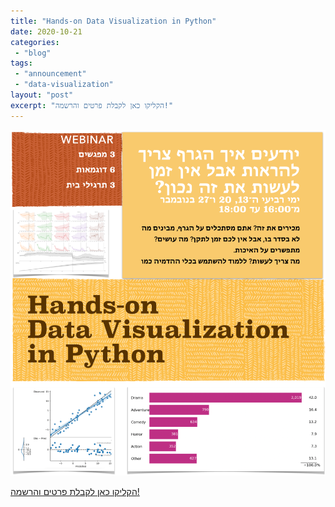 ```yaml
---
title: "Hands-on Data Visualization in Python"
date: 2020-10-21
categories: 
 - "blog"
tags: 
 - "announcement"
 - "data-visualization"
layout: "post"
excerpt: "הקליקו כאן לקבלת פרטים והרשמה!"
---
```


[![](/assets/img/2020/10/image-5.png)](https://he.gorelik.net/workshop/)

[הקליקו כאן לקבלת פרטים והרשמה!](https://he.gorelik.net/workshop/)

